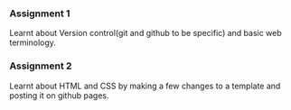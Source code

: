### Assignment 1
Learnt about Version control(git and github to be specific) and basic web terminology.
### Assignment 2
Learnt about HTML and CSS by making a few changes to a template and posting it on github pages.